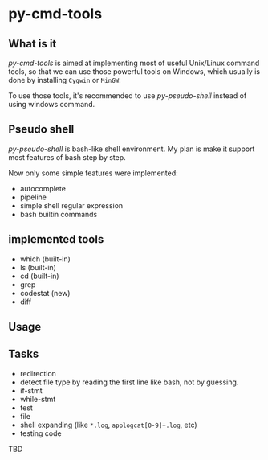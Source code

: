 # py-cmd-tools

## What is it

*py-cmd-tools* is aimed at implementing most of useful Unix/Linux command tools, so that we can use those powerful tools on Windows, which usually is done by installing `Cygwin` or `MinGW`.


To use those tools, it's recommended to use *py-pseudo-shell* instead of using windows command.


## Pseudo shell

*py-pseudo-shell* is bash-like shell environment. My plan is make it support most features of bash step by step.


Now only some simple features were implemented:


 * autocomplete
 * pipeline
 * simple shell regular expression
 * bash builtin commands


## implemented tools


 * which (built-in)
 * ls (built-in)
 * cd (built-in)
 * grep
 * codestat (new)
 * diff


## Usage


## Tasks

 * redirection
 * detect file type by reading the first line like bash, not by guessing.
 * if-stmt
 * while-stmt
 * test
 * file
 * shell expanding (like `*.log`, `applogcat[0-9]+.log`, etc)
 * testing code
 




TBD
